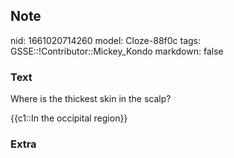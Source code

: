 ## Note
nid: 1661020714260
model: Cloze-88f0c
tags: GSSE::!Contributor::Mickey_Kondo
markdown: false

### Text
Where is the thickest skin in the scalp?
<div>
  {{c1::In the occipital region}}
</div>

### Extra

